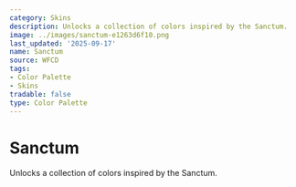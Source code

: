 ```yaml
---
category: Skins
description: Unlocks a collection of colors inspired by the Sanctum.
image: ../images/sanctum-e1263d6f10.png
last_updated: '2025-09-17'
name: Sanctum
source: WFCD
tags:
- Color Palette
- Skins
tradable: false
type: Color Palette
---
```


# Sanctum

Unlocks a collection of colors inspired by the Sanctum.

